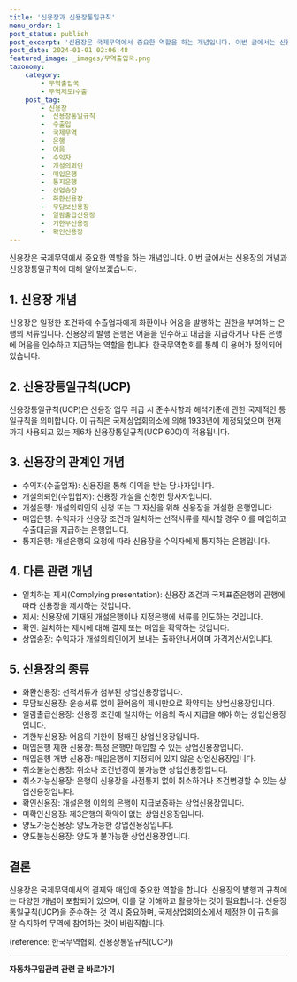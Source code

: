 ```yaml
---
title: '신용장과 신용장통일규칙'
menu_order: 1
post_status: publish
post_excerpt: '신용장은 국제무역에서 중요한 역할을 하는 개념입니다. 이번 글에서는 신용장의 개념과 신용장통일규칙에 대해 알아보겠습니다.'
post_date: 2024-01-01 02:06:48
featured_image: _images/무역출입국.png
taxonomy:
    category:
        - 무역출입국
        - 무역제도Ⅰ수출
    post_tag:
        - 신용장
        -  신용장통일규칙
        -  수출입
        -  국제무역
        -  은행
        -  어음
        -  수익자
        -  개설의뢰인
        -  매입은행
        -  통지은행
        -  상업송장
        -  화환신용장
        -  무담보신용장
        -  일람출급신용장
        -  기한부신용장
        -  확인신용장
---
```



신용장은 국제무역에서 중요한 역할을 하는 개념입니다. 이번 글에서는 신용장의 개념과 신용장통일규칙에 대해 알아보겠습니다.

## 1. 신용장 개념

신용장은 일정한 조건하에 수출업자에게 화환이나 어음을 발행하는 권한을 부여하는 은행의 서류입니다. 신용장의 발행 은행은 어음을 인수하고 대금을 지급하거나 다른 은행에 어음을 인수하고 지급하는 역할을 합니다. 한국무역협회를 통해 이 용어가 정의되어 있습니다.

## 2. 신용장통일규칙(UCP)

신용장통일규칙(UCP)은 신용장 업무 취급 시 준수사항과 해석기준에 관한 국제적인 통일규칙을 의미합니다. 이 규칙은 국제상업회의소에 의해 1933년에 제정되었으며 현재까지 사용되고 있는 제6차 신용장통일규칙(UCP 600)이 적용됩니다.

## 3. 신용장의 관계인 개념

- 수익자(수출업자): 신용장을 통해 이익을 받는 당사자입니다.
- 개설의뢰인(수입업자): 신용장 개설을 신청한 당사자입니다.
- 개설은행: 개설의뢰인의 신청 또는 그 자신을 위해 신용장을 개설한 은행입니다.
- 매입은행: 수익자가 신용장 조건과 일치하는 선적서류를 제시할 경우 이를 매입하고 수출대금을 지급하는 은행입니다.
- 통지은행: 개설은행의 요청에 따라 신용장을 수익자에게 통지하는 은행입니다.

## 4. 다른 관련 개념

- 일치하는 제시(Complying presentation): 신용장 조건과 국제표준은행의 관행에 따라 신용장을 제시하는 것입니다.
- 제시: 신용장에 기재된 개설은행이나 지정은행에 서류를 인도하는 것입니다.
- 확인: 일치하는 제시에 대해 결제 또는 매입을 확약하는 것입니다.
- 상업송장: 수익자가 개설의뢰인에게 보내는 출하안내서이며 가격계산서입니다.

## 5. 신용장의 종류

- 화환신용장: 선적서류가 첨부된 상업신용장입니다.
- 무담보신용장: 운송서류 없이 환어음의 제시만으로 확약되는 상업신용장입니다.
- 일람출급신용장: 신용장 조건에 일치하는 어음의 즉시 지급을 해야 하는 상업신용장입니다.
- 기한부신용장: 어음의 기한이 정해진 상업신용장입니다.
- 매입은행 제한 신용장: 특정 은행만 매입할 수 있는 상업신용장입니다.
- 매입은행 개방 신용장: 매입은행이 지정되어 있지 않은 상업신용장입니다.
- 취소불능신용장: 취소나 조건변경이 불가능한 상업신용장입니다.
- 취소가능신용장: 은행이 신용장을 사전통지 없이 취소하거나 조건변경할 수 있는 상업신용장입니다.
- 확인신용장: 개설은행 이외의 은행이 지급보증하는 상업신용장입니다.
- 미확인신용장: 제3은행의 확약이 없는 상업신용장입니다.
- 양도가능신용장: 양도가능한 상업신용장입니다.
- 양도불능신용장: 양도가 불가능한 상업신용장입니다.

## 결론

신용장은 국제무역에서의 결제와 매입에 중요한 역할을 합니다. 신용장의 발행과 규칙에는 다양한 개념이 포함되어 있으며, 이를 잘 이해하고 활용하는 것이 필요합니다. 신용장통일규칙(UCP)을 준수하는 것 역시 중요하며, 국제상업회의소에서 제정한 이 규칙을 잘 숙지하여 무역에 참여하는 것이 바람직합니다.


(reference: 한국무역협회, 신용장통일규칙(UCP))
<!-- wp:separator -->
<hr class="wp-block-separator has-alpha-channel-opacity"/>
<!-- /wp:separator -->

<!-- wp:group {"backgroundColor":"base","layout":{"type":"constrained"}} -->
<div class="wp-block-group has-base-background-color has-background"><!-- wp:paragraph {"align":"center","fontSize":"medium"} -->
<p class="has-text-align-center has-large-font-size"><strong>자동차구입관리 관련 글 바로가기</strong></p>
<!-- /wp:paragraph -->


<!-- wp:latest-posts
{"categories":[{"id":3655,"count":19,"description":"","link":"https://uknowlaw.com/category/%ec%9e%90%eb%8f%99%ec%b0%a8%ea%b5%ac%ec%9e%85%ea%b4%80%eb%a6%ac/","name":"자동차구입관리","slug":"자동차구입관리","taxonomy":"category","parent":0,"meta":[],"_links":{"self":[{"href":"https://uknowlaw.com/wp-json/wp/v2/categories/3655"}],"collection":[{"href":"https://uknowlaw.com/wp-json/wp/v2/categories"}],"about":[{"href":"https://uknowlaw.com/wp-json/wp/v2/taxonomies/category"}],"wp:post_type":[{"href":"https://uknowlaw.com/wp-json/wp/v2/posts?categories=3655"}],"curies":[{"name":"wp","href":"https://api.w.org/{rel}","templated":true}]}}],"postsToShow":100,"excerptLength":28,"postLayout":"grid","columns":2,"featuredImageAlign":"left","featuredImageSizeSlug":"large","fontSize":"small"} /--></div>
<!-- /wp:group -->